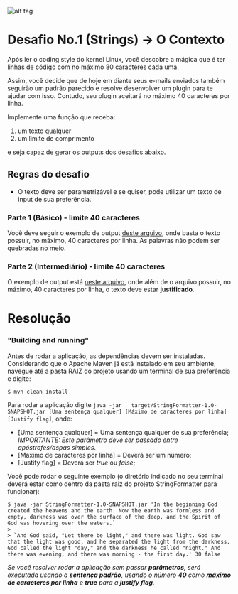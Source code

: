 ﻿![alt tag](https://image.ibb.co/cxL9L7/oie_46110_KTed_V2_KJ.png)

# Desafio No.1 (Strings) → O Contexto
Após ler o coding style do kernel Linux, você descobre a mágica que é 
ter linhas de código com no máximo 80 caracteres cada uma.

Assim, você decide que de hoje em diante seus e-mails enviados também 
seguirão um padrão parecido e resolve desenvolver um plugin para te ajudar
com isso. Contudo, seu plugin aceitará no máximo 40 caracteres por linha.

Implemente uma função que receba: 
1. um texto qualquer
2. um limite de comprimento  

e seja capaz de gerar os outputs dos desafios abaixo.


## Regras do desafio
- O texto deve ser parametrizável e se quiser, pode utilizar um texto de input de sua preferência.

### Parte 1 (Básico) - limite 40 caracteres
Você deve seguir o exemplo de output [deste arquivo](https://github.com/idwall/desafios/blob/master/strings/output_parte1.txt), onde basta o texto possuir, no máximo, 40 caracteres por linha. As palavras não podem ser quebradas no meio.

### Parte 2 (Intermediário) - limite 40 caracteres
O exemplo de output está [neste arquivo](https://github.com/idwall/desafios/blob/master/strings/output-parte2.txt), onde além de o arquivo possuir, no máximo, 40 caracteres por linha, o texto deve estar **justificado**.


# Resolução

### "Building and running"
Antes de rodar a aplicação, as dependências devem ser instaladas. Considerando que o Apache Maven já está instalado em seu ambiente, navegue até a pasta RAIZ do projeto usando um terminal de sua preferência e digite:
    
    $ mvn clean install

Para rodar a aplicação digite `java -jar   target/StringFormatter-1.0-SNAPSHOT.jar [Uma sentença qualquer] [Máximo de caracteres por linha] [Justify flag]`, onde:
- [Uma sentença qualquer] = Uma sentença qualquer de sua preferência; _IMPORTANTE: Este parâmetro deve ser passado entre apóstrofes/aspas simples_.
- [Máximo de caracteres por linha] = Deverá ser um número;
- [Justify flag] = Deverá ser _true_ ou _false_;

Você pode rodar o seguinte exemplo (o diretório indicado no seu terminal deverá estar como dentro da pasta raiz do projeto StringFormatter para funcionar):

    $ java -jar StringFormatter-1.0-SNAPSHOT.jar 'In the beginning God created the heavens and the earth. Now the earth was formless and empty, darkness was over the surface of the deep, and the Spirit of God was hovering over the waters.`
    >
    > `And God said, "Let there be light," and there was light. God saw that the light was good, and he separated the light from the darkness. God called the light "day," and the darkness he called "night." And there was evening, and there was morning - the first day.' 30 false
    
_Se você resolver rodar a aplicação sem passar **parâmetros**, será executada usando a **sentença padrão**, usando o número **40** como **máximo de caracteres por linha** e **true** para a **justify flag**._
